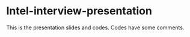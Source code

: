 # Intel-interview-presentation
This is the presentation slides and codes. Codes have some comments.
